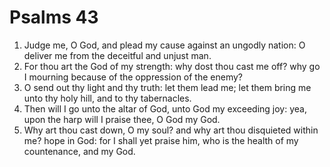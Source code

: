 ﻿# Psalms 43
1. Judge me, O God, and plead my cause against an ungodly nation: O deliver me from the deceitful and unjust man. 
2. For thou art the God of my strength: why dost thou cast me off? why go I mourning because of the oppression of the enemy? 
3. O send out thy light and thy truth: let them lead me; let them bring me unto thy holy hill, and to thy tabernacles. 
4. Then will I go unto the altar of God, unto God my exceeding joy: yea, upon the harp will I praise thee, O God my God. 
5. Why art thou cast down, O my soul? and why art thou disquieted within me? hope in God: for I shall yet praise him, who is the health of my countenance, and my God. 
